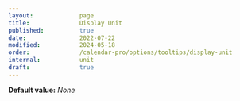 ```yaml
---
layout:             page
title:              Display Unit
published:          true
date:               2022-07-22
modified:           2024-05-18
order:              /calendar-pro/options/tooltips/display-unit
internal:           unit
draft:              true
---
```

**Default value:** *None*
